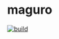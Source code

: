 # maguro

[![build](https://github.com/mosmeh/maguro/workflows/build/badge.svg)](https://github.com/mosmeh/maguro/actions)